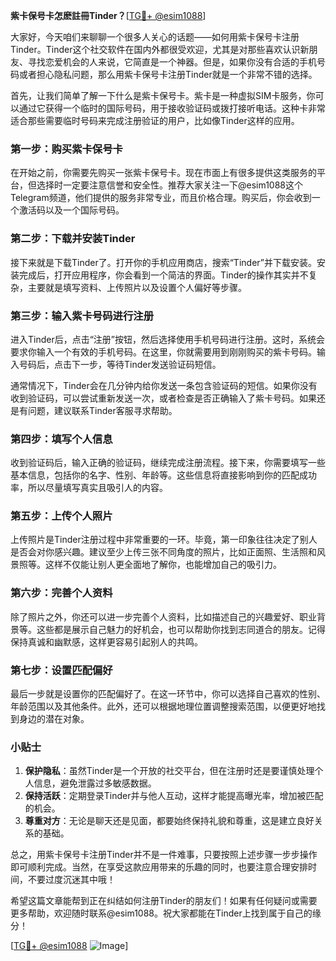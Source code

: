**紫卡保号卡怎麽註冊Tinder？**[[TG💪+ @esim1088](https://t.me/s/esim1088)]

大家好，今天咱们来聊聊一个很多人关心的话题——如何用紫卡保号卡注册Tinder。Tinder这个社交软件在国内外都很受欢迎，尤其是对那些喜欢认识新朋友、寻找恋爱机会的人来说，它简直是一个神器。但是，如果你没有合适的手机号码或者担心隐私问题，那么用紫卡保号卡注册Tinder就是一个非常不错的选择。

首先，让我们简单了解一下什么是紫卡保号卡。紫卡是一种虚拟SIM卡服务，你可以通过它获得一个临时的国际号码，用于接收验证码或拨打接听电话。这种卡非常适合那些需要临时号码来完成注册验证的用户，比如像Tinder这样的应用。

### **第一步：购买紫卡保号卡**
在开始之前，你需要先购买一张紫卡保号卡。现在市面上有很多提供这类服务的平台，但选择时一定要注意信誉和安全性。推荐大家关注一下@esim1088这个Telegram频道，他们提供的服务非常专业，而且价格合理。购买后，你会收到一个激活码以及一个国际号码。

### **第二步：下载并安装Tinder**
接下来就是下载Tinder了。打开你的手机应用商店，搜索“Tinder”并下载安装。安装完成后，打开应用程序，你会看到一个简洁的界面。Tinder的操作其实并不复杂，主要就是填写资料、上传照片以及设置个人偏好等步骤。

### **第三步：输入紫卡号码进行注册**
进入Tinder后，点击“注册”按钮，然后选择使用手机号码进行注册。这时，系统会要求你输入一个有效的手机号码。在这里，你就需要用到刚刚购买的紫卡号码。输入号码后，点击下一步，等待Tinder发送验证码短信。

通常情况下，Tinder会在几分钟内给你发送一条包含验证码的短信。如果你没有收到验证码，可以尝试重新发送一次，或者检查是否正确输入了紫卡号码。如果还是有问题，建议联系Tinder客服寻求帮助。

### **第四步：填写个人信息**
收到验证码后，输入正确的验证码，继续完成注册流程。接下来，你需要填写一些基本信息，包括你的名字、性别、年龄等。这些信息将直接影响到你的匹配成功率，所以尽量填写真实且吸引人的内容。

### **第五步：上传个人照片**
上传照片是Tinder注册过程中非常重要的一环。毕竟，第一印象往往决定了别人是否会对你感兴趣。建议至少上传三张不同角度的照片，比如正面照、生活照和风景照等。这样不仅能让别人更全面地了解你，也能增加自己的吸引力。

### **第六步：完善个人资料**
除了照片之外，你还可以进一步完善个人资料，比如描述自己的兴趣爱好、职业背景等。这些都是展示自己魅力的好机会，也可以帮助你找到志同道合的朋友。记得保持真诚和幽默感，这样更容易引起别人的共鸣。

### **第七步：设置匹配偏好**
最后一步就是设置你的匹配偏好了。在这一环节中，你可以选择自己喜欢的性别、年龄范围以及其他条件。此外，还可以根据地理位置调整搜索范围，以便更好地找到身边的潜在对象。

### **小贴士**
1. **保护隐私**：虽然Tinder是一个开放的社交平台，但在注册时还是要谨慎处理个人信息，避免泄露过多敏感数据。
2. **保持活跃**：定期登录Tinder并与他人互动，这样才能提高曝光率，增加被匹配的机会。
3. **尊重对方**：无论是聊天还是见面，都要始终保持礼貌和尊重，这是建立良好关系的基础。

总之，用紫卡保号卡注册Tinder并不是一件难事，只要按照上述步骤一步步操作即可顺利完成。当然，在享受这款应用带来的乐趣的同时，也要注意合理安排时间，不要过度沉迷其中哦！

希望这篇文章能帮到正在纠结如何注册Tinder的朋友们！如果有任何疑问或需要更多帮助，欢迎随时联系@esim1088。祝大家都能在Tinder上找到属于自己的缘分！

[[TG💪+ @esim1088](https://t.me/s/esim1088) ![Image](https://i.postimg.cc/4NQfJmqS/Snipaste-2025-05-13-00-14-12.png)]